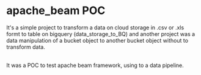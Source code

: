# apache_beam POC

It's a simple project to transform a data on cloud storage in .csv or .xls formt to table on bigquery (data_storage_to_BQ) and another project was a data manipulation of a bucket object to another bucket object without to transform data.

<br>
It was a POC to test apache beam framework, using to a data pipeline.